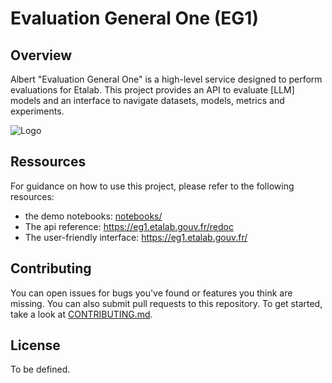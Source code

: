 # Evaluation General One (EG1)

## Overview

Albert "Evaluation General One" is a high-level service designed to perform evaluations for Etalab. 
This project provides an API to evaluate [LLM] models and an interface to navigate datasets, models, metrics and experiments.

![Logo](images/eg1_overview.png)


## Ressources

For guidance on how to use this project, please refer to the following resources:

- the demo notebooks: [notebooks/](notebooks/)
- The api reference: https://eg1.etalab.gouv.fr/redoc
- The user-friendly interface: https://eg1.etalab.gouv.fr/

## Contributing

You can open issues for bugs you've found or features you think are missing. You can also submit pull requests to this repository. 
To get started, take a look at [CONTRIBUTING.md](CONTRIBUTING.md).


## License

To be defined.
